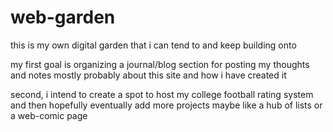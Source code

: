 # web-garden

this is my own digital garden that i can tend to and keep building onto 

my first goal is organizing a journal/blog section for posting my thoughts and notes mostly probably about this site and how i have created it

second, i intend to create a spot to host my college football rating system and then hopefully eventually add more projects maybe like a hub of lists or a web-comic page
